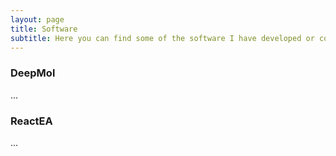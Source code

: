 ```yaml
---
layout: page
title: Software
subtitle: Here you can find some of the software I have developed or contributed to.
---
```


### DeepMol

...

### ReactEA

...